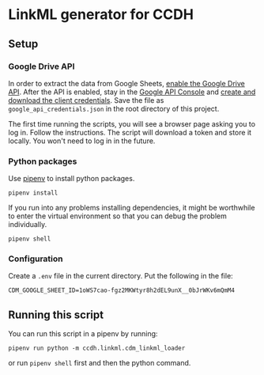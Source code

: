 # LinkML generator for CCDH

## Setup

### Google Drive API

In order to extract the data from Google Sheets, [enable the Google Drive API](https://developers.google.com/drive/api/v3/enable-drive-api). After the API is enabled, stay in the [Google API Console](https://console.developers.google.com/) and [create and download the client credentials](https://www.iperiusbackup.net/en/how-to-enable-google-drive-api-and-get-client-credentials/). Save the file as `google_api_credentials.json` in the root directory of this project.

The first time running the scripts, you will see a browser page asking you to log in. Follow the instructions. The script will download a token and store it locally. You won't need to log in in the future.

### Python packages

Use [pipenv](https://github.com/pypa/pipenv#readme) to install python packages.

```
pipenv install
```

If you run into any problems installing dependencies, it might be worthwhile
to enter the virtual environment so that you can debug the problem individually.

```
pipenv shell
```

### Configuration

Create a `.env` file in the current directory. Put the following in the file:

```
CDM_GOOGLE_SHEET_ID=1oWS7cao-fgz2MKWtyr8h2dEL9unX__0bJrWKv6mQmM4
```

## Running this script

You can run this script in a pipenv by running:

```
pipenv run python -m ccdh.linkml.cdm_linkml_loader
```

or run `pipenv shell` first and then the python command.
